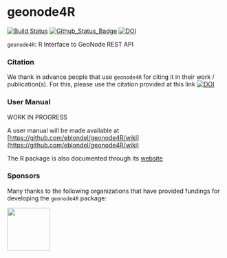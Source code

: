 **geonode4R**
===========

[![Build Status](https://github.com/eblondel/geonode4R/actions/workflows/r-cmd-check.yml/badge.svg?branch=main)](https://github.com/eblondel/geonode4R/actions/workflows/r-cmd-check.yml)
[![Github_Status_Badge](https://img.shields.io/badge/Github-0.1-blue.svg)](https://github.com/eblondel/geonode4R)
[![DOI](https://zenodo.org/badge/DOI/10.5281/zenodo.7703117.svg)](https://doi.org/10.5281/zenodo.7703117)

``geonode4R``: R Interface to GeoNode REST API

### Citation

We thank in advance people that use ``geonode4R`` for citing it in their work / publication(s). For this, please use the citation provided at this link [![DOI](https://zenodo.org/badge/DOI/10.5281/zenodo.7703117.svg)](https://doi.org/10.5281/zenodo.7703117)

### User Manual

WORK IN PROGRESS 

A user manual will be made available at [https://github.com/eblondel/geonode4R/wiki](https://github.com/eblondel/geonode4R/wiki)

The R package is also documented through its [website](https://eblondel.github.io/geonode4R/)

### Sponsors

Many thanks to the following organizations that have provided fundings for developing the ``geonode4R`` package:

<a href="https://en.ird.fr/"><img src="https://en.ird.fr/sites/ird_fr/files/2019-08/logo_IRD_2016_BLOC_UK_COUL.png" height=100 width=100/></a>
